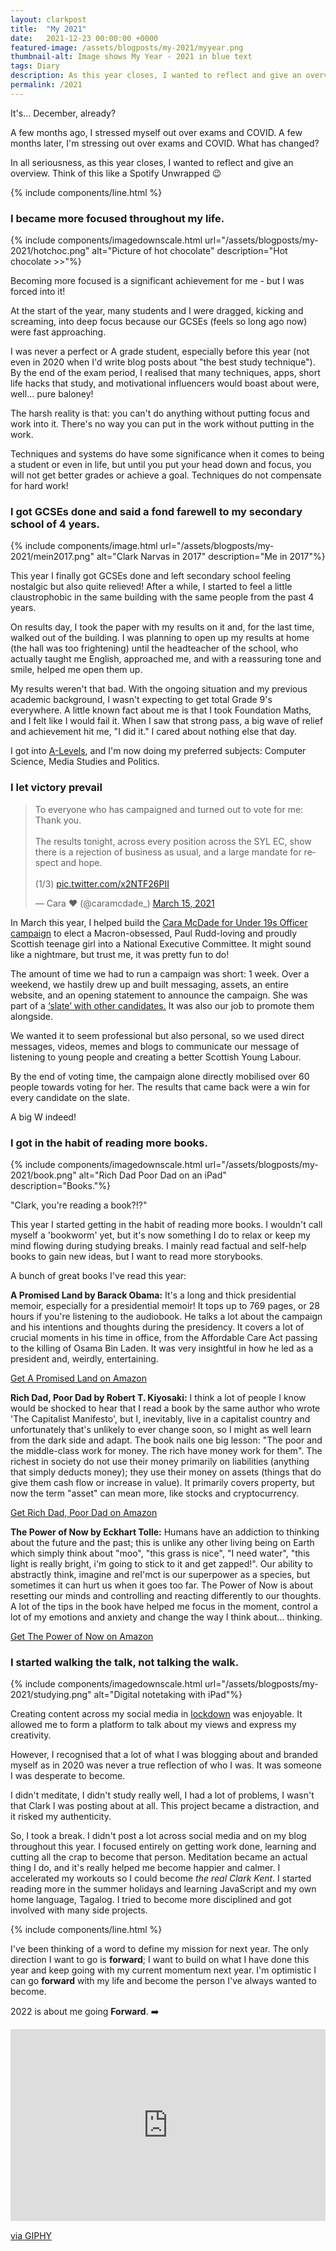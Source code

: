 ```yaml
---
layout: clarkpost
title:  "My 2021"
date:   2021-12-23 00:00:00 +0000
featured-image: /assets/blogposts/my-2021/myyear.png
thumbnail-alt: Image shows My Year - 2021 in blue text
tags: Diary
description: As this year closes, I wanted to reflect and give an overview. Think of this like a Spotify Unwrapped 😉
permalink: /2021
---
```

It's… December, already?

A few months ago, I stressed myself out over exams and COVID. A few months later, I'm stressing out over exams and COVID. What has changed? 

In all seriousness, as this year closes, I wanted to reflect and give an overview. Think of this like a Spotify Unwrapped 😉

{% include components/line.html %}

### I became more focused throughout my life.

{% include components/imagedownscale.html url="/assets/blogposts/my-2021/hotchoc.png" alt="Picture of hot chocolate" description="Hot chocolate >>"%}


Becoming more focused is a significant achievement for me - but I was forced into it! 

At the start of the year, many students and I were dragged, kicking and screaming, into deep focus because our GCSEs (feels so long ago now) were fast approaching. 

I was never a perfect or A grade student, especially before this year (not even in 2020 when I'd write blog posts about "the best study technique"). By the end of the exam period, I realised that many techniques, apps, short life hacks that study, and motivational influencers would boast about were, well… pure baloney!

The harsh reality is that: you can't do anything without putting focus and work into it. There's no way you can put in the work without putting in the work. 

Techniques and systems do have some significance when it comes to being a student or even in life, but until you put your head down and focus, you will not get better grades or achieve a goal. Techniques do not compensate for hard work! 


### I got GCSEs done and said a fond farewell to my secondary school of 4 years. 

{% include components/image.html url="/assets/blogposts/my-2021/mein2017.png" alt="Clark Narvas in 2017" description="Me in 2017"%}

This year I finally got GCSEs done and left secondary school feeling nostalgic but also quite relieved! After a while, I started to feel a little claustrophobic in the same building with the same people from the past 4 years.

On results day, I took the paper with my results on it and, for the last time, walked out of the building. I was planning to open up my results at home (the hall was too frightening) until the headteacher of the school, who actually taught me English, approached me, and with a reassuring tone and smile, helped me open them up.

My results weren't that bad. With the ongoing situation and my previous academic background, I wasn't expecting to get total Grade 9's everywhere. A little known fact about me is that I took Foundation Maths, and I felt like I would fail it. When I saw that strong pass, a big wave of relief and achievement hit me, "I did it." I cared about nothing else that day. 

I got into [A-Levels](https://clarknarvas.com/2021/09/26/new-beginnings.html), and I'm now doing my preferred subjects: Computer Science, Media Studies and Politics. 



### I let victory prevail

<blockquote class="twitter-tweet"><p lang="en" dir="ltr">To everyone who has campaigned and turned out to vote for me: Thank you.<br><br>The results tonight, across every position across the SYL EC, show there is a rejection of business as usual, and a large mandate for respect and hope.<br><br>(1/3) <a href="https://t.co/x2NTF26PII">pic.twitter.com/x2NTF26PII</a></p>&mdash; Cara ❤️ (@caramcdade_) <a href="https://twitter.com/caramcdade_/status/1371541631334285314?ref_src=twsrc%5Etfw">March 15, 2021</a></blockquote> <script async src="https://platform.twitter.com/widgets.js" charset="utf-8"></script>

In March this year, I helped build the <a href="https://caramcdade.com">Cara McDade for Under 19s Officer campaign</a> to elect a Macron-obsessed, Paul Rudd-loving and proudly Scottish teenage girl into a National Executive Committee. It might sound like a nightmare, but trust me, it was pretty fun to do! 

The amount of time we had to run a campaign was short: 1 week. Over a weekend, we hastily drew up and built messaging, assets, an entire website, and an opening statement to announce the campaign. She was part of a <a href="https://caramcdade.com/2021/03/06/voteforthesecandidates.html">‘slate’ with other candidates.</a> It was also our job to promote them alongside. 

We wanted it to seem professional but also personal, so we used direct messages, videos, memes and blogs to communicate our message of listening to young people and creating a better Scottish Young Labour. 

By the end of voting time, the campaign alone directly mobilised over 60 people towards voting for her. The results that came back were a win for every candidate on the slate. 

A big W indeed! 


### I got in the habit of reading more books. 

{% include components/imagedownscale.html url="/assets/blogposts/my-2021/book.png" alt="Rich Dad Poor Dad on an iPad" description="Books."%}

"Clark, you're reading a book?!?" 

This year I started getting in the habit of reading more books. I wouldn't call myself a 'bookworm' yet, but it's now something I do to relax or keep my mind flowing during studying breaks. I mainly read factual and self-help books to gain new ideas, but I want to read more storybooks. 

A bunch of great books I've read this year:

<span class="highlight">**A Promised Land by Barack Obama:**</span> It's a long and thick presidential memoir, especially for a presidential memoir! It tops up to 769 pages, or 28 hours if you're listening to the audiobook. He talks a lot about the campaign and his intentions and thoughts during the presidency. It covers a lot of crucial moments in his time in office, from the Affordable Care Act passing to the killing of Osama Bin Laden. It was very insightful in how he led as a president and, weirdly, entertaining. 

[Get A Promised Land on Amazon](https://amzn.to/3srt6xd)


<span class="highlight">**Rich Dad, Poor Dad by Robert T. Kiyosaki:**</span> I think a lot of people I know would be shocked to hear that I read a book by the same author who wrote 'The Capitalist Manifesto', but I, inevitably, live in a capitalist country and unfortunately that's unlikely to ever change soon, so I might as well learn from the dark side and adapt. The book nails one big lesson: "The poor and the middle-class work for money. The rich have money work for them". The richest in society do not use their money primarily on liabilities (anything that simply deducts money); they use their money on assets (things that do give them cash flow or increase in value). It primarily covers property, but now the term "asset" can mean more, like stocks and cryptocurrency. 

[Get Rich Dad, Poor Dad on Amazon](https://amzn.to/3suPXbi)


<span class="highlight">**The Power of Now by Eckhart Tolle:**</span> Humans have an addiction to thinking about the future and the past; this is unlike any other living being on Earth which simply think about "moo", "this grass is nice", "I need water", "this light is really bright, i'm going to stick to it and get zapped!". Our ability to abstractly think, imagine and reI'mct is our superpower as a species, but sometimes it can hurt us when it goes too far. The Power of Now is about resetting our minds and controlling and reacting differently to our thoughts. A lot of the tips in the book have helped me focus in the moment, control a lot of my emotions and anxiety and change the way I think about… thinking. 

[Get The Power of Now on Amazon](https://amzn.to/3H83ucE)

### I started walking the talk, not talking the walk. 

{% include components/imagedownscale.html url="/assets/blogposts/my-2021/studying.png" alt="Digital notetaking with iPad"%}

Creating content across my social media in [lockdown](https://clarknarvas.com/tags/lockdown) was enjoyable. It allowed me to form a platform to talk about my views and express my creativity. 

However, I recognised that a lot of what I was blogging about and branded myself as in 2020 was never a true reflection of who I was. It was someone I was desperate to become. 

I didn't meditate, I didn't study really well, I had a lot of problems, I wasn't that Clark I was posting about at all. This project became a distraction, and it risked my authenticity. 

So, I took a break. I didn't post a lot across social media and on my blog throughout this year. I focused entirely on getting work done, learning and cutting all the crap to become that person. Meditation became an actual thing I do, and it's really helped me become happier and calmer. I accelerated my workouts so I could become *the real Clark Kent*. I started reading more in the summer holidays and learning JavaScript and my own home language, Tagalog. I tried to become more disciplined and got involved with many side projects. 



{% include components/line.html %}

I've been thinking of a word to define my mission for next year. The only direction I want to go is <b>forward</b>; I want to build on what I have done this year and keep going with my current momentum next year. I'm optimistic I can go <b>forward</b> with my life and become the person I've always wanted to become. 

2022 is about me going <b>Forward</b>. ➡️

<div style="width:100%;height:0;padding-bottom:61%;position:relative;"><iframe src="https://giphy.com/embed/IUrkSfzSCEhtm" width="100%" height="100%" style="position:absolute" frameBorder="0" class="giphy-embed" allowFullScreen></iframe></div><p><a href="https://giphy.com/gifs/movie-cartoon-IUrkSfzSCEhtm">via GIPHY</a></p>